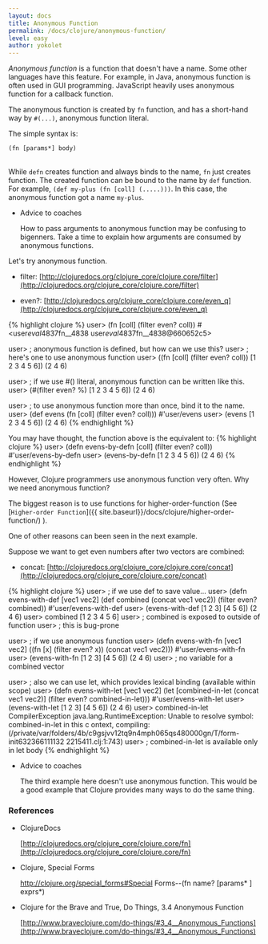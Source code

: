 ```yaml
---
layout: docs
title: Anonymous Function
permalink: /docs/clojure/anonymous-function/
level: easy
author: yokolet
---
```


*Anonymous function* is a function that doesn't have a name.
Some other languages have this feature.
For example, in Java, anonymous function is often used in GUI programming.
JavaScript heavily uses anonymous function for a callback function.


The anonymous function is created by `fn` function,
and has a short-hand way by `#(...)`, anonymous function literal.


The simple syntax is:

`(fn [params*] body)`
<br/><br/>

While `defn` creates function and always binds to the name,
`fn` just creates function. The created function can be bound to the name by `def` function.
For example, `(def my-plus (fn [coll] (.....)))`.
In this case, the anonymous function got a name `my-plus`.

- Advice to coaches

    How to pass arguments to anonymous function may be confusing to bigenners.
    Take a time to explain how arguments are consumed by anonymous functions.


Let's try anonymous function.

- filter: [http://clojuredocs.org/clojure_core/clojure.core/filter](http://clojuredocs.org/clojure_core/clojure.core/filter)

- even?: [http://clojuredocs.org/clojure_core/clojure.core/even_q](http://clojuredocs.org/clojure_core/clojure.core/even_q)

{% highlight clojure %}
user> (fn [coll] (filter even? coll))
#<user$eval4837$fn__4838 user$eval4837$fn__4838@660652c5>

user> ; anonymous function is defined, but how can we use this?
user> ; here's one to use anonymous function
user> ((fn [coll] (filter even? coll)) [1 2 3 4 5 6])
(2 4 6)

user> ; if we use #() literal, anonymous function can be written like this.
user> (#(filter even? %) [1 2 3 4 5 6])
(2 4 6)

user> ; to use anonymous function more than once, bind it to the name.
user> (def evens (fn [coll] (filter even? coll)))
#'user/evens
user> (evens [1 2 3 4 5 6])
(2 4 6)
{% endhighlight %}

You may have thought, the function above is the equivalent to:
{% highlight clojure %}
user> (defn evens-by-defn
        [coll]
        (filter even? coll))
#'user/evens-by-defn
user> (evens-by-defn [1 2 3 4 5 6])
(2 4 6)
{% endhighlight %}

However, Clojure programmers use anonymous function very often.
Why we need anonymous function?

The biggest reason is to use functions for higher-order-function
(See [`Higher-order Function`]({{ site.baseurl}}/docs/clojure/higher-order-function/) ).

One of other reasons can been seen in the next example.

Suppose we want to get even numbers after two vectors are combined:

- concat: [http://clojuredocs.org/clojure_core/clojure.core/concat](http://clojuredocs.org/clojure_core/clojure.core/concat)

{% highlight clojure %}
user> ; if we use def to save value...
user> (defn evens-with-def
        [vec1 vec2]
        (def combined (concat vec1 vec2))
        (filter even? combined))
#'user/evens-with-def
user> (evens-with-def [1 2 3] [4 5 6])
(2 4 6)
user> combined
[1 2 3 4 5 6]
user> ; combined is exposed to outside of function
user> ; this is bug-prone

user> ; if we use anonymous function
user> (defn evens-with-fn
        [vec1 vec2]
        ((fn [x] (filter even? x))
         (concat vec1 vec2)))
#'user/evens-with-fn
user> (evens-with-fn [1 2 3] [4 5 6])
(2 4 6)
user> ; no variable for a combined vector

user> ; also we can use let, which provides lexical binding (available within scope)
user> (defn evens-with-let
        [vec1 vec2]
        (let [combined-in-let (concat vec1 vec2)]
          (filter even? combined-in-let)))
#'user/evens-with-let
user> (evens-with-let [1 2 3] [4 5 6])
(2 4 6)
user> combined-in-let
CompilerException java.lang.RuntimeException: Unable to resolve symbol: combined-in-let in this c
ontext, compiling:(/private/var/folders/4b/c9gsjvv12tq9n4mph065qs480000gn/T/form-init632366111132
2215411.clj:1:743)
user> ; combined-in-let is available only in let body
{% endhighlight %}

- Advice to coaches

    The third example here doesn't use anonymous function.
    This would be a good example that Clojure provides many ways to do the same thing.


### References

- ClojureDocs

    [http://clojuredocs.org/clojure_core/clojure.core/fn](http://clojuredocs.org/clojure_core/clojure.core/fn)

- Clojure, Special Forms

    <a href="http://clojure.org/special_forms#Special Forms--(fn name? [params* ] exprs*)">http://clojure.org/special_forms#Special Forms--(fn name? [params* ] exprs*)</a>

- Clojure for the Brave and True, Do Things, 3.4 Anonymous Function

    [http://www.braveclojure.com/do-things/#3_4__Anonymous_Functions](http://www.braveclojure.com/do-things/#3_4__Anonymous_Functions)